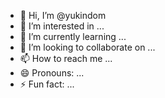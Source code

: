 - 👋 Hi, I’m @yukindom
- 👀 I’m interested in ...
- 🌱 I’m currently learning ...
- 💞️ I’m looking to collaborate on ...
- 📫 How to reach me ...
- 😄 Pronouns: ...
- ⚡ Fun fact: ...

<!---
yukindom/yukindom is a ✨ special ✨ repository because its `README.md` (this file) appears on your GitHub profile.
You can click the Preview link to take a look at your changes.
--->
